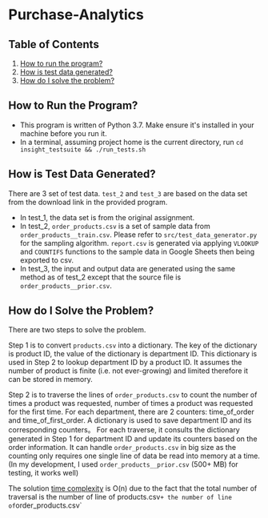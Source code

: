 # Purchase-Analytics

## Table of Contents
1. [How to run the program?](README.md#how-to-run-the-program)
1. [How is test data generated?](README.md#how-is-test-data-generated)
1. [How do I solve the problem?](README.md#how-do-i-solve-the-problem)

## How to Run the Program?
* This program is written of Python 3.7. Make ensure it's installed in your machine before you run it.
* In a terminal, assuming project home is the current directory, run `cd insight_testsuite && ./run_tests.sh`

## How is Test Data Generated?
There are 3 set of test data. `test_2` and `test_3` are based on the data set from the download link in the provided 
program.

* In test_1, the data set is from the original assignment.
* In test_2, `order_products.csv` is a set of sample data from `order_products__train.csv`. Please refer to 
`src/test_data_generator.py` for the sampling algorithm. `report.csv` is generated via applying `VLOOKUP`
and `COUNTIFS` functions to the sample data in Google Sheets then being exported to csv.
* In test_3, the input and output data are generated using the same method as of test_2 except that the source file is 
`order_products__prior.csv`.

## How do I Solve the Problem?
There are two steps to solve the problem.

Step 1 is to convert `products.csv` into a dictionary. The key of the dictionary is product ID, the value of the 
dictionary is department ID. This dictionary is used in Step 2 to lookup department ID by a product ID. It assumes the
number of product is finite (i.e. not ever-growing) and limited therefore it can be stored in memory.

Step 2 is to traverse the lines of `order_products.csv` to count the number of times a product was requested, number of 
times a product was requested for the first time. For each department, there are 2 counters: time_of_order and 
time_of_first_order. A dictionary is used to save department ID and its corresponding counters。 For each traverse, 
it consults the dictionary generated in Step 1 for department ID and update its counters based on the order information.
 It can handle `order_products.csv` in big size as the counting only requires one single line of data be read into 
 memory at a time. (In my development, I used `order_products__prior.csv` (500+ MB) for testing, it works well)

The solution [time complexity](https://en.wikipedia.org/wiki/Time_complexity) is O(n) due to the fact that the total 
number of traversal is the number of line of products.csv` + the number of line of `order_products.csv`
